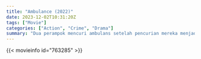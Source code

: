 ```yaml
---
title: "Ambulance (2022)"
date: 2023-12-02T10:31:20Z
tags: ["Movie"]
categories: ["Action", "Crime", "Drama"]
summary: "Dua perampok mencuri ambulans setelah pencurian mereka menjadi kacau."
---
```


<mux-player stream-type="on-demand"
src="https://kp3d-my.sharepoint.com/personal/ryoo_kp3d_onmicrosoft_com/_layouts/15/download.aspx?share=EQcB-c3G_cdPqEdYr2AGOaoBNAPAIBg3dBbFYx9W3MAw4A" prefer-playback="mse" controls>

</mux-player>


{{< movieinfo id="763285" >}}

<script src="https://cdn.jsdelivr.net/npm/@mux/mux-player"></script>

 <script type="application/ld+json ">
{
"@context": "https://schema.org/",
"@type": "VideoObject",
"name": "Ambulance",
"contentUrl": "https://stream.mux.com/uNHh5Y01dv8wfoMm7L9bAe2RwqhUVoMLQPANBVQcP02N4.m3u8",
"thumbnailUrl": "https://www.themoviedb.org/t/p/original/eo2hMG9Je4J3mwp6SGhTfb1YKt8.jpg?width=314&fit_mode=preserve&time=25",
"uploadDate": "2023-12-02T10:31:20Z",
}

</script>
